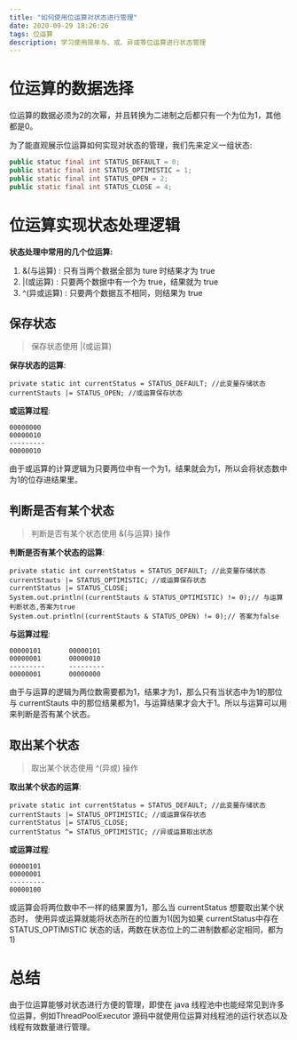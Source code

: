 ```yaml
---
title: "如何使用位运算对状态进行管理"
date: 2020-09-29 18:26:26
tags: 位运算
description: 学习使用简单与、或、异或等位运算进行状态管理
---
```

# 位运算的数据选择
位运算的数据必须为2的次幂，并且转换为二进制之后都只有一个为位为1，其他都是0。

为了能直观展示位运算如何实现对状态的管理，我们先来定义一组状态:

``` java
public statuc final int STATUS_DEFAULT = 0;
public static final int STATUS_OPTIMISTIC = 1;
public static final int STATUS_OPEN = 2;
public static final int STATUS_CLOSE = 4;
```

# 位运算实现状态处理逻辑
**状态处理中常用的几个位运算:**

1. &(与运算)   : 只有当两个数据全部为 ture 时结果才为 true
2. |(或运算)   : 只要两个数据中有一个为 true，结果就为 true
3. ^(异或运算) : 只要两个数据互不相同，则结果为 true

## 保存状态
>保存状态使用 |(或运算)

**保存状态的运算**:
```
private static int currentStatus = STATUS_DEFAULT; //此变量存储状态
currentStauts |= STATUS_OPEN; //或运算保存状态
```
**或运算过程**:
```
00000000
00000010
---------
00000010
```

由于或运算的计算逻辑为只要两位中有一个为1，结果就会为1，所以会将状态数中为1的位存进结果里。

##  判断是否有某个状态
> 判断是否有某个状态使用 &(与运算) 操作

**判断是否有某个状态的运算**:
```
private static int currentStatus = STATUS_DEFAULT; //此变量存储状态
currentStauts |= STATUS_OPTIMISTIC; //或运算保存状态
currentStatus |= STATUS_CLOSE;
System.out.println((currentStauts & STATUS_OPTIMISTIC) != 0);// 与运算判断状态,答案为true
System.out.println((currentStauts & STATUS_OPEN) != 0);// 答案为false
```
**与运算过程**:
```
00000101       00000101
00000001       00000010
---------      ---------
00000001       00000000
```
由于与运算的逻辑为两位数需要都为1，结果才为1，那么只有当状态中为1的那位与 currentStauts 中的那位结果都为1，与运算结果才会大于1。所以与运算可以用来判断是否有某个状态。

## 取出某个状态

> 取出某个状态使用 ^(异或) 操作

**取出某个状态的运算**:
```
private static int currentStatus = STATUS_DEFAULT; //此变量存储状态
currentStauts |= STATUS_OPTIMISTIC; //或运算保存状态
currentStatus |= STATUS_CLOSE;
currentStatus ^= STATUS_OPTIMISTIC; //异或运算取出状态
```
**或运算过程**:
```
00000101
00000001
---------
00000100
```

或运算会将两位数中不一样的结果置为1，那么当 currentStatus 想要取出某个状态时， 使用异或运算就能将状态所在的位置为1(因为如果 currentStatus中存在 STATUS_OPTIMISTIC 状态的话，两数在状态位上的二进制数都必定相同，都为1)

# 总结
由于位运算能够对状态进行方便的管理，即使在 java 线程池中也能经常见到许多位运算，例如ThreadPoolExecutor 源码中就使用位运算对线程池的运行状态以及线程有效数量进行管理。
